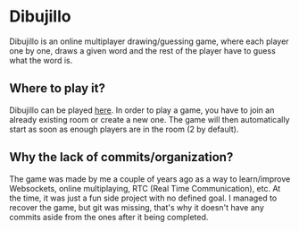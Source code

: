 # Dibujillo

Dibujillo is an online multiplayer drawing/guessing game, where each player one by one, draws a given word and the rest of the player have to guess what the word is.

## Where to play it?

Dibujillo can be played [here](https://dibujillo.herokuapp.com/).
In order to play a game, you have to join an already existing room or create a new one. The game will then automatically start as soon as enough players are in the room (2 by default).

## Why the lack of commits/organization?

The game was made by me a couple of years ago as a way to learn/improve Websockets, online multiplaying, RTC (Real Time Communication), etc.
At the time, it was just a fun side project with no defined goal. I managed to recover the game, but git was missing, that's why it doesn't have any commits aside from the ones after it being completed.
